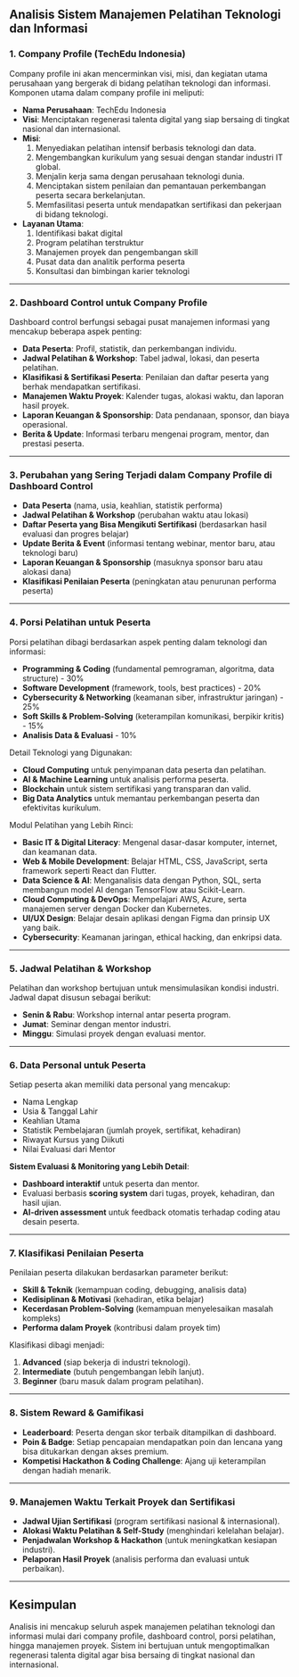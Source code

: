 ## Analisis Sistem Manajemen Pelatihan Teknologi dan Informasi

### **1. Company Profile (TechEdu Indonesia)**
Company profile ini akan mencerminkan visi, misi, dan kegiatan utama perusahaan yang bergerak di bidang pelatihan teknologi dan informasi. Komponen utama dalam company profile ini meliputi:
- **Nama Perusahaan**: TechEdu Indonesia
- **Visi**: Menciptakan regenerasi talenta digital yang siap bersaing di tingkat nasional dan internasional.
- **Misi**:
  1. Menyediakan pelatihan intensif berbasis teknologi dan data.
  2. Mengembangkan kurikulum yang sesuai dengan standar industri IT global.
  3. Menjalin kerja sama dengan perusahaan teknologi dunia.
  4. Menciptakan sistem penilaian dan pemantauan perkembangan peserta secara berkelanjutan.
  5. Memfasilitasi peserta untuk mendapatkan sertifikasi dan pekerjaan di bidang teknologi.
- **Layanan Utama**:
  1. Identifikasi bakat digital
  2. Program pelatihan terstruktur
  3. Manajemen proyek dan pengembangan skill
  4. Pusat data dan analitik performa peserta
  5. Konsultasi dan bimbingan karier teknologi

---

### **2. Dashboard Control untuk Company Profile**
Dashboard control berfungsi sebagai pusat manajemen informasi yang mencakup beberapa aspek penting:
- **Data Peserta**: Profil, statistik, dan perkembangan individu.
- **Jadwal Pelatihan & Workshop**: Tabel jadwal, lokasi, dan peserta pelatihan.
- **Klasifikasi & Sertifikasi Peserta**: Penilaian dan daftar peserta yang berhak mendapatkan sertifikasi.
- **Manajemen Waktu Proyek**: Kalender tugas, alokasi waktu, dan laporan hasil proyek.
- **Laporan Keuangan & Sponsorship**: Data pendanaan, sponsor, dan biaya operasional.
- **Berita & Update**: Informasi terbaru mengenai program, mentor, dan prestasi peserta.

---

### **3. Perubahan yang Sering Terjadi dalam Company Profile di Dashboard Control**
- **Data Peserta** (nama, usia, keahlian, statistik performa)
- **Jadwal Pelatihan & Workshop** (perubahan waktu atau lokasi)
- **Daftar Peserta yang Bisa Mengikuti Sertifikasi** (berdasarkan hasil evaluasi dan progres belajar)
- **Update Berita & Event** (informasi tentang webinar, mentor baru, atau teknologi baru)
- **Laporan Keuangan & Sponsorship** (masuknya sponsor baru atau alokasi dana)
- **Klasifikasi Penilaian Peserta** (peningkatan atau penurunan performa peserta)

---

### **4. Porsi Pelatihan untuk Peserta**
Porsi pelatihan dibagi berdasarkan aspek penting dalam teknologi dan informasi:
- **Programming & Coding** (fundamental pemrograman, algoritma, data structure) - 30%
- **Software Development** (framework, tools, best practices) - 20%
- **Cybersecurity & Networking** (keamanan siber, infrastruktur jaringan) - 25%
- **Soft Skills & Problem-Solving** (keterampilan komunikasi, berpikir kritis) - 15%
- **Analisis Data & Evaluasi** - 10%

Detail Teknologi yang Digunakan:
- **Cloud Computing** untuk penyimpanan data peserta dan pelatihan.
- **AI & Machine Learning** untuk analisis performa peserta.
- **Blockchain** untuk sistem sertifikasi yang transparan dan valid.
- **Big Data Analytics** untuk memantau perkembangan peserta dan efektivitas kurikulum.

Modul Pelatihan yang Lebih Rinci:
- **Basic IT & Digital Literacy**: Mengenal dasar-dasar komputer, internet, dan keamanan data.
- **Web & Mobile Development**: Belajar HTML, CSS, JavaScript, serta framework seperti React dan Flutter.
- **Data Science & AI**: Menganalisis data dengan Python, SQL, serta membangun model AI dengan TensorFlow atau Scikit-Learn.
- **Cloud Computing & DevOps**: Mempelajari AWS, Azure, serta manajemen server dengan Docker dan Kubernetes.
- **UI/UX Design**: Belajar desain aplikasi dengan Figma dan prinsip UX yang baik.
- **Cybersecurity**: Keamanan jaringan, ethical hacking, dan enkripsi data.

---

### **5. Jadwal Pelatihan & Workshop**
Pelatihan dan workshop bertujuan untuk mensimulasikan kondisi industri. Jadwal dapat disusun sebagai berikut:
- **Senin & Rabu**: Workshop internal antar peserta program.
- **Jumat**: Seminar dengan mentor industri.
- **Minggu**: Simulasi proyek dengan evaluasi mentor.

---

### **6. Data Personal untuk Peserta**
Setiap peserta akan memiliki data personal yang mencakup:
- Nama Lengkap
- Usia & Tanggal Lahir
- Keahlian Utama
- Statistik Pembelajaran (jumlah proyek, sertifikat, kehadiran)
- Riwayat Kursus yang Diikuti
- Nilai Evaluasi dari Mentor

**Sistem Evaluasi & Monitoring yang Lebih Detail**:
- **Dashboard interaktif** untuk peserta dan mentor.
- Evaluasi berbasis **scoring system** dari tugas, proyek, kehadiran, dan hasil ujian.
- **AI-driven assessment** untuk feedback otomatis terhadap coding atau desain peserta.

---

### **7. Klasifikasi Penilaian Peserta**
Penilaian peserta dilakukan berdasarkan parameter berikut:
- **Skill & Teknik** (kemampuan coding, debugging, analisis data)
- **Kedisiplinan & Motivasi** (kehadiran, etika belajar)
- **Kecerdasan Problem-Solving** (kemampuan menyelesaikan masalah kompleks)
- **Performa dalam Proyek** (kontribusi dalam proyek tim)

Klasifikasi dibagi menjadi:
1. **Advanced** (siap bekerja di industri teknologi).
2. **Intermediate** (butuh pengembangan lebih lanjut).
3. **Beginner** (baru masuk dalam program pelatihan).

---

### **8. Sistem Reward & Gamifikasi**
- **Leaderboard**: Peserta dengan skor terbaik ditampilkan di dashboard.
- **Poin & Badge**: Setiap pencapaian mendapatkan poin dan lencana yang bisa ditukarkan dengan akses premium.
- **Kompetisi Hackathon & Coding Challenge**: Ajang uji keterampilan dengan hadiah menarik.

---

### **9. Manajemen Waktu Terkait Proyek dan Sertifikasi**
- **Jadwal Ujian Sertifikasi** (program sertifikasi nasional & internasional).
- **Alokasi Waktu Pelatihan & Self-Study** (menghindari kelelahan belajar).
- **Penjadwalan Workshop & Hackathon** (untuk meningkatkan kesiapan industri).
- **Pelaporan Hasil Proyek** (analisis performa dan evaluasi untuk perbaikan).

---

## **Kesimpulan**
Analisis ini mencakup seluruh aspek manajemen pelatihan teknologi dan informasi mulai dari company profile, dashboard control, porsi pelatihan, hingga manajemen proyek. Sistem ini bertujuan untuk mengoptimalkan regenerasi talenta digital agar bisa bersaing di tingkat nasional dan internasional.
